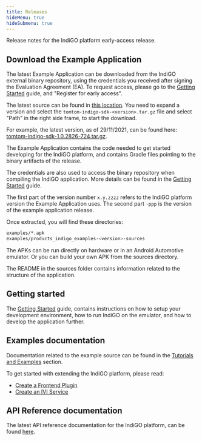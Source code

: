 ```yaml
---
title: Releases
hideMenu: true
hideSubmenu: true
---
```


Release notes for the IndiGO platform early-access release.

## Download the Example Application

The latest Example Application can be downloaded from the IndiGO external binary repository, using 
the credentials you received after signing the Evaluation Agreement (EA). To request access, 
please go to the [Getting Started](/indigo/documentation/getting-started/introduction) guide, and 
"Register for early access".

The latest source can be found in 
[this location](https://repo.tomtom.com/#browse/browse:ivi:com%2Ftomtom%2Findigo%2Ftomtom-indigo-sdk).
You need to expand a version and select the `tomtom-indigo-sdk-<version>.tar.gz` file and select 
"Path" in the right side frame, to start the download.

For example, the latest version, as of 29/11/2021, can be found here: 
[tomtom-indigo-sdk-1.0.2826-724.tar.gz](https://repo.tomtom.com/repository/ivi/com/tomtom/indigo/tomtom-indigo-sdk/1.0.2826-724/tomtom-indigo-sdk-1.0.2826-724.tar.gz).

The Example Application contains the code needed to get started developing for the IndiGO 
platform, and contains Gradle files pointing to the binary artifacts of the release.

The credentials are also used to access the binary repository when compiling the IndiGO 
application. More details can be found in the 
[Getting Started](/indigo/documentation/getting-started/introduction) guide.

The first part of the version number `x.y.zzzz` refers to the IndiGO platform version the Example 
Application uses. The second part `-ppp` is the version of the example application release.

Once extracted, you will find these directories:

```bash
examples/*.apk
examples/products_indigo_examples-<version>-sources
```

The APKs can be run directly on hardware or in an Android Automotive emulator.
Or you can build your own APK from the sources directory.

The README in the sources folder contains information related to the structure of the application.

## Getting started

The [Getting Started](/indigo/documentation/getting-started/introduction) guide, contains
instructions on how to setup your development environment, how to run IndiGO on the emulator, and
how to develop the application further.

## Examples documentation

Documentation related to the example source can be found in the 
[Tutorials and Examples](/indigo/documentation/tutorials-and-examples/overview) section.

To get started with extending the IndiGO platform, please read:

- [Create a Frontend Plugin](/indigo/documentation/tutorials-and-examples/basics/create-a-frontend-plugin)
- [Create an IVI Service](/indigo/documentation/tutorials-and-examples/basics/create-an-ivi-service)

## API Reference documentation

The latest API reference documentation for the IndiGO platform, can be found 
[here](/indigo/api-reference/introduction).
